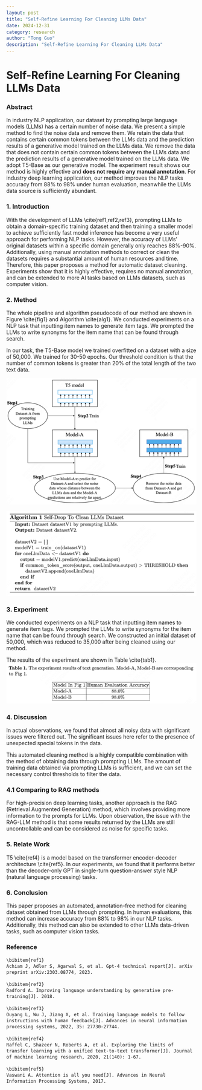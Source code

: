 ```yaml
---
layout: post
title: "Self-Refine Learning For Cleaning LLMs Data"
date: 2024-12-31
category: research
author: "Tong Guo"
description: "Self-Refine Learning For Cleaning LLMs Data"
---
```

# Self-Refine Learning For Cleaning LLMs Data

### Abstract

In industry NLP application, our dataset by prompting large language models (LLMs) has a certain number of noise data. 
We present a simple method to find the noise data and remove them. 
We retain the data that contains certain common tokens between the LLMs data and the prediction results of a generative model trained on the LLMs data.
We remove the data that does not contain certain common tokens between the LLMs data and the prediction results of a generative model trained on the LLMs data.
We adopt T5-Base as our generative model.
The experiment result shows our method is highly effective and **does not require any manual annotation**.
For industry deep learning application, our method improves the NLP tasks accuracy from 88% to 98% under human evaluation, meanwhile the LLMs data source is sufficiently abundant.

### 1. Introduction
With the development of LLMs \cite{ref1,ref2,ref3}, prompting LLMs to obtain a domain-specific training dataset and then training a smaller model to achieve sufficiently fast model inference has become a very useful approach for performing NLP tasks. However, the accuracy of LLMs' original datasets within a specific domain generally only reaches 88%-90%. Additionally, using manual annotation methods to correct or clean the datasets requires a substantial amount of human resources and time. Therefore, this paper proposes a method for automatic dataset cleaning. Experiments show that it is highly effective, requires no manual annotation, and can be extended to more AI tasks based on LLMs datasets, such as computer vision.

### 2. Method

The whole pipeline and algorithm pseudocode of our method are shown in Figure \cite{fig1} and Algorithm \cite{alg1}. We conducted experiments on a NLP task that inputting item names to generate item tags. We prompted the LLMs to write synonyms for the item name that can be found through search.

In our task, the T5-Base model we trained overfitted on a dataset with a size of 50,000. We trained for 30-50 epochs. Our threshold condition is that the number of common tokens is greater than 20% of the total length of the two text data.

![fig1](/assets/png/self-refine-use-llm/fig1.png)

![alg1](/assets/png/self-refine-use-llm/alg1.png)

### 3. Experiment
We conducted experiments on a NLP task that inputting item names to generate item tags. We prompted the LLMs to write synonyms for the item name that can be found through search. We constructed an initial dataset of 50,000, which was reduced to 35,000 after being cleaned using our method. 

The results of the experiment are shown in Table \cite{tab1}.
![table1](/assets/png/self-refine-use-llm/table1.png)

### 4. Discussion

In actual observations, we found that almost all noisy data with significant issues were filtered out. The significant issues here refer to the presence of unexpected special tokens in the data.

This automated cleaning method is a highly compatible combination with the method of obtaining data through prompting LLMs. The amount of training data obtained via prompting LLMs is sufficient, and we can set the necessary control thresholds to filter the data.

### 4.1 Comparing to RAG methods

For high-precision deep learning tasks, another approach is the RAG (Retrieval Augmented Generation) method, which involves providing more information to the prompts for LLMs. Upon observation, the issue with the RAG-LLM method is that some results returned by the LLMs are still uncontrollable and can be considered as noise for specific tasks.

### 5. Relate Work
T5 \cite{ref4} is a model based on the transformer encoder-decoder architecture \cite{ref5}. In our experiments, we found that it performs better than the decoder-only GPT in single-turn question-answer style NLP (natural language processing) tasks.

### 6. Conclusion

This paper proposes an automated, annotation-free method for cleaning dataset obtained from LLMs through prompting. In human evaluations, this method can increase accuracy from 88% to 98% in our NLP tasks. Additionally, this method can also be extended to other LLMs data-driven tasks, such as computer vision tasks.

### Reference

```
\bibitem{ref1}
Achiam J, Adler S, Agarwal S, et al. Gpt-4 technical report[J]. arXiv preprint arXiv:2303.08774, 2023.

\bibitem{ref2}
Radford A. Improving language understanding by generative pre-training[J]. 2018.

\bibitem{ref3}
Ouyang L, Wu J, Jiang X, et al. Training language models to follow instructions with human feedback[J]. Advances in neural information processing systems, 2022, 35: 27730-27744.

\bibitem{ref4}
Raffel C, Shazeer N, Roberts A, et al. Exploring the limits of transfer learning with a unified text-to-text transformer[J]. Journal of machine learning research, 2020, 21(140): 1-67.

\bibitem{ref5}
Vaswani A. Attention is all you need[J]. Advances in Neural Information Processing Systems, 2017.
```
